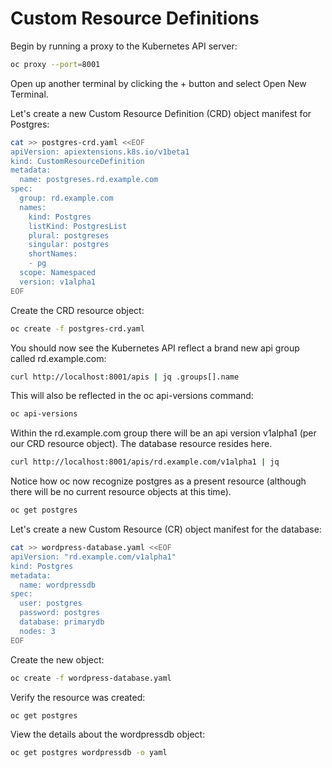 # Custom Resource Definitions

Begin by running a proxy to the Kubernetes API server:

```sh
oc proxy --port=8001
```

Open up another terminal by clicking the + button and select Open New Terminal.

Let's create a new Custom Resource Definition (CRD) object manifest for Postgres:

```sh
cat >> postgres-crd.yaml <<EOF
apiVersion: apiextensions.k8s.io/v1beta1
kind: CustomResourceDefinition
metadata:
  name: postgreses.rd.example.com
spec:
  group: rd.example.com
  names:
    kind: Postgres
    listKind: PostgresList
    plural: postgreses
    singular: postgres
    shortNames:
    - pg
  scope: Namespaced
  version: v1alpha1
EOF
```

Create the CRD resource object:

```sh
oc create -f postgres-crd.yaml
```

You should now see the Kubernetes API reflect a brand new api group called rd.example.com:

```sh
curl http://localhost:8001/apis | jq .groups[].name
```

This will also be reflected in the oc api-versions command:

```sh
oc api-versions
```

Within the rd.example.com group there will be an api version v1alpha1 (per our CRD resource object). The database resource resides here.

```sh
curl http://localhost:8001/apis/rd.example.com/v1alpha1 | jq
```

Notice how oc now recognize postgres as a present resource (although there will be no current resource objects at this time).

```sh
oc get postgres
```

Let's create a new Custom Resource (CR) object manifest for the database:

```sh
cat >> wordpress-database.yaml <<EOF
apiVersion: "rd.example.com/v1alpha1"
kind: Postgres
metadata:
  name: wordpressdb
spec:
  user: postgres
  password: postgres
  database: primarydb
  nodes: 3
EOF
```

Create the new object:

```sh
oc create -f wordpress-database.yaml
```

Verify the resource was created:

```sh
oc get postgres
```

View the details about the wordpressdb object:

```sh
oc get postgres wordpressdb -o yaml
```
